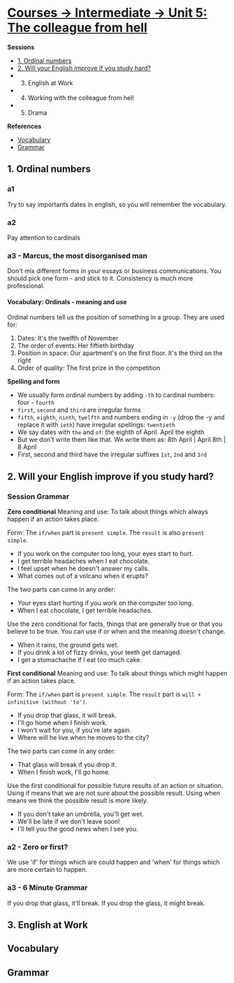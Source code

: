 # [Courses -> Intermediate -> Unit 5: The colleague from hell](http://www.bbc.co.uk/learningenglish/english/course/intermediate/unit-5)

**Sessions**
- [1. Ordinal numbers](1.-ordinal-numbers)
- [2. Will your English improve if you study hard?](#2.-will-your-english-improve-if-you-study-hard?)
- 3. English at Work
- 4. Working with the colleague from hell
- 5. Drama

**References**
- [Vocabulary](#vocabulary)
- [Grammar](#grammar)

## 1. Ordinal numbers

### a1
Try to say importants dates in english, so you will remember the vocabulary.

### a2
Pay attention to cardinals

### a3 - Marcus, the most disorganised man
Don't mix different forms in your essays or business communications. You should pick one form - and stick to it. Consistency is much more professional.

#### Vocabulary: Ordinals - meaning and use
Ordinal numbers tell us the position of something in a group. They are used for:
1. Dates: It's the twelfth of November
2. The order of events:  Her fiftieth birthday
3. Position in space: Our apartment's on the first floor. It's the third on the right
4. Order of quality: The first prize in the competition

**Spelling and form**
- We usually form ordinal numbers by adding `-th` to cardinal numbers: four - `fourth`
- `first`, `second` and `third` are irregular forms
- `fifth`, `eighth`, `ninth`, `twelfth` and numbers ending in `-y` (drop the -y and replace it with `ieth`) have irregular spellings: `twentieth`
- We say dates with `the` and `of`: the eighth of April. April the eighth 
- But we don't write them like that. We write them as: 8th April | April 8th | 8 April
- First, second and third have the irregular suffixes `1st`, `2nd` and `3rd`



## 2. Will your English improve if you study hard?

### Session Grammar
**Zero conditional**
Meaning and use: To talk about things which always happen if an action takes place.

Form: The `if/when` part is `present simple`. The `result` is also `present simple`.
- If you work on the computer too long, your eyes start to hurt.
- I get terrible headaches when I eat chocolate.
- I feel upset when he doesn't answer my calls.
- What comes out of a volcano when it erupts?

The two parts can come in any order:
- Your eyes start hurting if you work on the computer too long.
- When I eat chocolate, I get terrible headaches.

Use the zero conditional for facts, things that are generally true or that you believe to be true. You can use if or when and the meaning doesn't change.

- When it rains, the ground gets wet.
- If you drink a lot of fizzy drinks, your teeth get damaged.
- I get a stomachache if I eat too much cake.

**First conditional**
Meaning and use: To talk about things which might happen if an action takes place.

Form: The `if/when` part is `present simple`. The `result` part is `will + infinitive (without 'to')`.
- If you drop that glass, it will break.
- I'll go home when I finish work.
- I won't wait for you, if you're late again.
- Where will he live when he moves to the city? 

The two parts can come in any order:
- That glass will break if you drop it.
- When I finish work, I'll go home.

Use the first conditional for possible future results of an action or situation. Using if means that we are not sure about the possible result. Using when means we think the possible result is more likely.

- If you don't take an umbrella, you'll get wet.
- We'll be late if we don't leave soon!
- I'll tell you the good news when I see you.

### a2 - Zero or first?
We use 'if' for things which are could happen and 'when' for things which are more certain to happen.

### a3 - 6 Minute Grammar
If you drop that glass, it'll break.
If you drop the glass, it might break.

## 3. English at Work


## Vocabulary

## Grammar